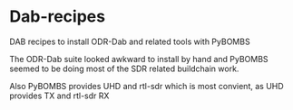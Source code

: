 # Dab-recipes
DAB recipes to install ODR-Dab and related tools with PyBOMBS

The ODR-Dab suite looked awkward to install by hand and PyBOMBS
 seemed to be doing most of the SDR related buildchain work.

Also PyBOMBS provides UHD and rtl-sdr which is most convient,
 as UHD provides TX and rtl-sdr RX
